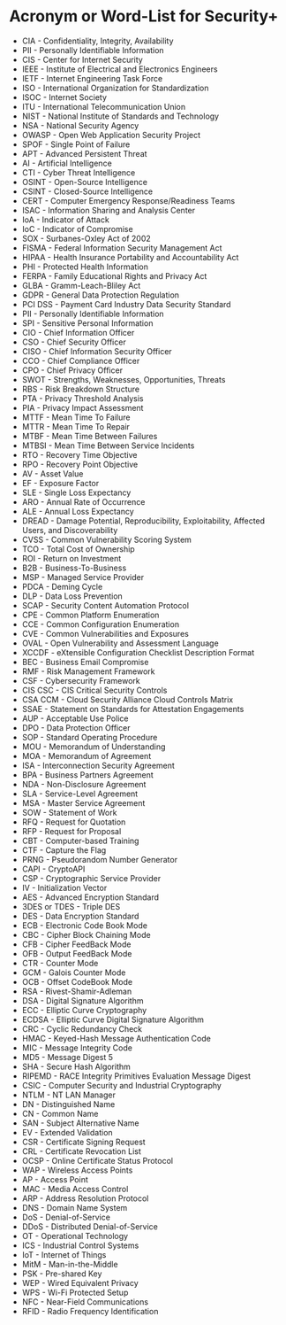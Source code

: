 # Acronym or Word-List for Security+
- CIA - Confidentiality, Integrity, Availability
- PII - Personally Identifiable Information
- CIS - Center for Internet Security
- IEEE - Institute of Electrical and Electronics Engineers
- IETF - Internet Engineering Task Force
- ISO - International Organization for Standardization
- ISOC - Internet Society
- ITU - International Telecommunication Union
- NIST - National Institute of Standards and Technology
- NSA - National Security Agency
- OWASP - Open Web Application Security Project
- SPOF - Single Point of Failure
- APT - Advanced Persistent Threat
- AI - Artificial Intelligence
- CTI - Cyber Threat Intelligence
- OSINT - Open-Source Intelligence
- CSINT - Closed-Source Intelligence
- CERT - Computer Emergency Response/Readiness Teams
- ISAC - Information Sharing and Analysis Center
- IoA - Indicator of Attack
- IoC - Indicator of Compromise
- SOX - Surbanes-Oxley Act of 2002
- FISMA - Federal Information Security Management Act
- HIPAA - Health Insurance Portability and Accountability Act
- PHI - Protected Health Information
- FERPA - Family Educational Rights and Privacy Act
- GLBA - Gramm-Leach-Bliley Act
- GDPR - General Data Protection Regulation
- PCI DSS - Payment Card Industry Data Security Standard
- PII - Personally Identifiable Information
- SPI - Sensitive Personal Information
- CIO - Chief Information Officer
- CSO - Chief Security Officer
- CISO - Chief Information Security Officer
- CCO - Chief Compliance Officer
- CPO - Chief Privacy Officer
- SWOT - Strengths, Weaknesses, Opportunities, Threats
- RBS - Risk Breakdown Structure
- PTA - Privacy Threshold Analysis
- PIA - Privacy Impact Assessment
- MTTF - Mean Time To Failure
- MTTR - Mean Time To Repair
- MTBF - Mean Time Between Failures
- MTBSI - Mean Time Between Service Incidents
- RTO - Recovery Time Objective
- RPO - Recovery Point Objective
- AV - Asset Value
- EF - Exposure Factor
- SLE - Single Loss Expectancy
- ARO - Annual Rate of Occurrence
- ALE - Annual Loss Expectancy
- DREAD - Damage Potential, Reproducibility, Exploitability, Affected Users, and Discoverability
- CVSS - Common Vulnerability Scoring System
- TCO - Total Cost of Ownership
- ROI - Return on Investment
- B2B - Business-To-Business
- MSP - Managed Service Provider
- PDCA - Deming Cycle
- DLP - Data Loss Prevention
- SCAP - Security Content Automation Protocol
- CPE - Common Platform Enumeration
- CCE - Common Configuration Enumeration
- CVE - Common Vulnerabilities and Exposures
- OVAL - Open Vulnerability and Assessment Language
- XCCDF - eXtensible Configuration Checklist Description Format
- BEC - Business Email Compromise
- RMF - Risk Management Framework
- CSF - Cybersecurity Framework
- CIS CSC - CIS Critical Security Controls
- CSA CCM - Cloud Security Alliance Cloud Controls Matrix
- SSAE - Statement on Standards for Attestation Engagements
- AUP - Acceptable Use Police
- DPO - Data Protection Officer
- SOP - Standard Operating Procedure
- MOU - Memorandum of Understanding
- MOA - Memorandum of Agreement
- ISA - Interconnection Security Agreement
- BPA - Business Partners Agreement
- NDA - Non-Disclosure Agreement
- SLA - Service-Level Agreement
- MSA - Master Service Agreement
- SOW - Statement of Work
- RFQ - Request for Quotation
- RFP - Request for Proposal
- CBT - Computer-based Training
- CTF - Capture the Flag
- PRNG - Pseudorandom Number Generator
- CAPI - CryptoAPI
- CSP - Cryptographic Service Provider
- IV - Initialization Vector
- AES - Advanced Encryption Standard
- 3DES or TDES - Triple DES
- DES - Data Encryption Standard
- ECB - Electronic Code Book Mode
- CBC - Cipher Block Chaining Mode
- CFB - Cipher FeedBack Mode
- OFB - Output FeedBack Mode
- CTR - Counter Mode
- GCM - Galois Counter Mode
- OCB - Offset CodeBook Mode
- RSA - Rivest-Shamir-Adleman
- DSA - Digital Signature Algorithm
- ECC - Elliptic Curve Cryptography
- ECDSA - Elliptic Curve Digital Signature Algorithm
- CRC - Cyclic Redundancy Check
- HMAC - Keyed-Hash Message Authentication Code
- MIC - Message Integrity Code
- MD5 - Message Digest 5
- SHA - Secure Hash Algorithm
- RIPEMD - RACE Integrity Primitives Evaluation Message Digest
- CSIC - Computer Security and Industrial Cryptography
- NTLM - NT LAN Manager
- DN - Distinguished Name
- CN - Common Name
- SAN - Subject Alternative Name
- EV - Extended Validation
- CSR - Certificate Signing Request
- CRL - Certificate Revocation List
- OCSP - Online Certificate Status Protocol
- WAP - Wireless Access Points
- AP - Access Point
- MAC - Media Access Control
- ARP - Address Resolution Protocol
- DNS - Domain Name System
- DoS - Denial-of-Service
- DDoS - Distributed Denial-of-Service
- OT - Operational Technology
- ICS - Industrial Control Systems
- IoT - Internet of Things
- MitM - Man-in-the-Middle
- PSK - Pre-shared Key
- WEP - Wired Equivalent Privacy
- WPS - Wi-Fi Protected Setup
- NFC - Near-Field Communications
- RFID - Radio Frequency Identification